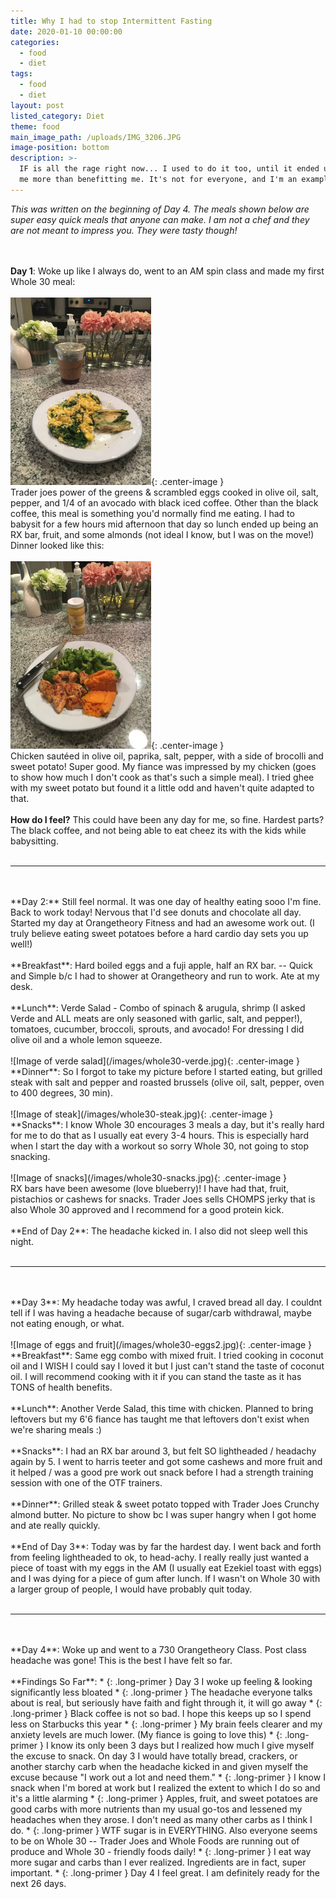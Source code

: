 ```yaml
---
title: Why I had to stop Intermittent Fasting
date: 2020-01-10 00:00:00
categories:
  - food
  - diet
tags:
  - food
  - diet
layout: post
listed_category: Diet
theme: food
main_image_path: /uploads/IMG_3206.JPG
image-position: bottom
description: >-
  IF is all the rage right now... I used to do it too, until it ended up hurting
  me more than benefitting me. It's not for everyone, and I'm an example of why!
---
```


*This was written on the beginning of Day 4. The meals shown below are super easy quick meals that anyone can make. I am not a chef and they are not meant to impress you. They were tasty though!*
<!-- excerpt -->
<br /><br />
**Day 1**: Woke up like I always do, went to an AM spin class and made my first Whole 30 meal:
<br /><br />
![Image of eggs](/images/whole30-eggs.jpg){: .center-image }
<br />
Trader joes power of the greens & scrambled eggs cooked in olive oil, salt, pepper, and 1/4 of an avocado with black iced coffee. Other than the black coffee, this meal is something you'd normally find me eating. I had to babysit for a few hours mid afternoon that day so lunch ended up being an RX bar, fruit, and some almonds (not ideal I know, but I was on the move!) Dinner looked like this:
<br /><br />
![Image of sweet potatoes and brussels](/images/whole30-sweetpotato.jpg){: .center-image }
<br />
Chicken sautéed in olive oil, paprika, salt, pepper, with a side of brocolli and sweet potato! Super good. My fiance was impressed by my chicken (goes to show how much I don't cook as that's such a simple meal). I tried ghee with my sweet potato but found it a little odd and haven't quite adapted to that.
<br /><br />
**How do I feel?** This could have been any day for me, so fine. Hardest parts? The black coffee, and not being able to eat cheez its  with the kids while babysitting.
<br /><br />

<hr class="splitter">
<br /><br />
**Day 2:** Still feel normal. It was one day of healthy eating sooo I'm fine. Back to work today! Nervous that I'd see donuts and chocolate all day. Started my day at Orangetheory Fitness and had an awesome work out. (I truly believe eating sweet potatoes before a hard cardio day sets you up well!)
<br /><br />
**Breakfast**: Hard boiled eggs and a fuji apple, half an RX bar. -- Quick and Simple b/c I had to shower at Orangetheory and run to work. Ate at my desk.
<br /><br />
**Lunch**: Verde Salad - Combo of spinach & arugula, shrimp (I asked Verde and ALL meats are only seasoned with garlic, salt, and pepper!), tomatoes, cucumber, broccoli, sprouts, and avocado! For dressing I did olive oil and a whole lemon squeeze.
<br /><br />
![Image of verde salad](/images/whole30-verde.jpg){: .center-image }
<br />
**Dinner**: So I forgot to take my picture before I started eating, but grilled steak with salt and pepper and roasted brussels (olive oil, salt, pepper, oven to 400 degrees, 30 min).
<br /><br />
![Image of steak](/images/whole30-steak.jpg){: .center-image }
<br />
**Snacks**: I know Whole 30 encourages 3 meals a day, but it's really hard for me to do that as I usually eat every 3-4 hours. This is especially hard when I start the day with a workout so sorry Whole 30, not going to stop snacking.
<br /><br />
![Image of snacks](/images/whole30-snacks.jpg){: .center-image }
<br />
RX bars have been awesome (love blueberry)! I have had that, fruit, pistachios or cashews for snacks. Trader Joes sells CHOMPS jerky that is also Whole 30 approved and I recommend for a good protein kick.
<br /><br />
**End of Day 2**: The headache kicked in. I also did not sleep well this night.
<br /><br />
<hr class="splitter">
<br /><br />
**Day 3**: My headache today was awful, I craved bread all day. I couldnt tell if I was having a headache because of sugar/carb withdrawal, maybe not eating enough, or what.
<br /><br />
![Image of eggs and fruit](/images/whole30-eggs2.jpg){: .center-image }
<br />
**Breakfast**: Same egg combo with mixed fruit. I tried cooking in coconut oil and I WISH I could say I loved it but I just can't stand the taste of coconut oil. I will recommend cooking with it if you can stand the taste as it has TONS of health benefits.
<br /><br />
**Lunch**: Another Verde Salad, this time with chicken. Planned to bring leftovers but my 6'6 fiance has taught me that leftovers don't exist when we're sharing meals :)
<br /><br />
**Snacks**: I had an RX bar around 3, but felt SO lightheaded / headachy again by 5. I went to harris teeter and got some cashews and more fruit and it helped / was a good pre work out snack before I had a strength training session with one of the OTF trainers.
<br /><br />
**Dinner**: Grilled steak & sweet potato topped with Trader Joes Crunchy almond butter. No picture to show bc I was super hangry when I got home and ate really quickly.
<br /><br />
**End of Day 3**: Today was by far the hardest day. I went back and forth from feeling lightheaded to ok, to head-achy. I really really just wanted a piece of toast with my eggs in the AM (I usually eat Ezekiel toast with eggs) and I was dying for a piece of gum after lunch. If I wasn't on Whole 30 with a larger group of people, I would have probably quit today.
<br /><br />
<hr class="splitter">
<br /><br />
**Day 4**: Woke up and went to a 730 Orangetheory Class. Post class headache was gone! This is the best I have felt so far.
<br /><br />
**Findings So Far**:
* {: .long-primer } Day 3 I woke up feeling & looking significantly less bloated
* {: .long-primer } The headache everyone talks about is real, but seriously have faith and fight through it, it will go away
* {: .long-primer } Black coffee is not so bad. I hope this keeps up so I spend less on Starbucks this year <i class="fa fa-smile-o"></i>
* {: .long-primer } My brain feels clearer and my anxiety levels are much lower. (My fiance is going to love this)
* {: .long-primer } I know its only been 3 days but I realized how much I give myself the excuse to snack. On day 3 I would have totally bread, crackers, or another starchy carb when the headache kicked in and given myself the excuse because "I work out a lot and need them."
* {: .long-primer } I know I snack when I'm bored at work but I realized the extent to which I do so and it's a little alarming
* {: .long-primer } Apples, fruit, and sweet potatoes are good carbs with more nutrients than my usual go-tos and lessened my headaches when they arose. I don't need as many other carbs as I think I do.
* {: .long-primer } WTF sugar is in EVERYTHING. Also everyone seems to be on Whole 30 -- Trader Joes and Whole Foods are running out of produce and Whole 30  - friendly foods daily!
* {: .long-primer } I eat way more sugar and carbs than I ever realized. Ingredients are in fact, super important.
* {: .long-primer } Day 4 I feel great. I am definitely ready for the next 26 days.
